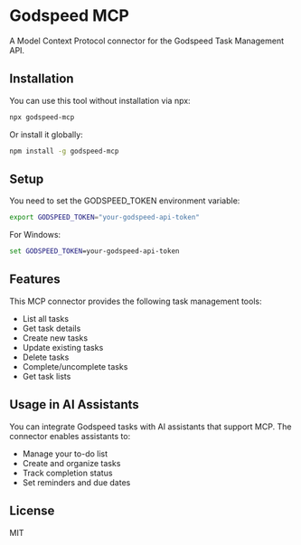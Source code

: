 # Godspeed MCP

A Model Context Protocol connector for the Godspeed Task Management API.

## Installation

You can use this tool without installation via npx:

```bash
npx godspeed-mcp
```

Or install it globally:

```bash
npm install -g godspeed-mcp
```

## Setup

You need to set the GODSPEED_TOKEN environment variable:

```bash
export GODSPEED_TOKEN="your-godspeed-api-token"
```

For Windows:

```cmd
set GODSPEED_TOKEN=your-godspeed-api-token
```

## Features

This MCP connector provides the following task management tools:

- List all tasks
- Get task details
- Create new tasks
- Update existing tasks
- Delete tasks
- Complete/uncomplete tasks
- Get task lists

## Usage in AI Assistants

You can integrate Godspeed tasks with AI assistants that support MCP. The connector enables assistants to:

- Manage your to-do list
- Create and organize tasks
- Track completion status
- Set reminders and due dates

## License

MIT
